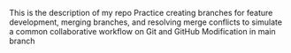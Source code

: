 This is the description of my repo
Practice creating branches for feature development, merging branches, and resolving merge conflicts to simulate a common collaborative workflow on Git and GitHub
Modification in main branch
